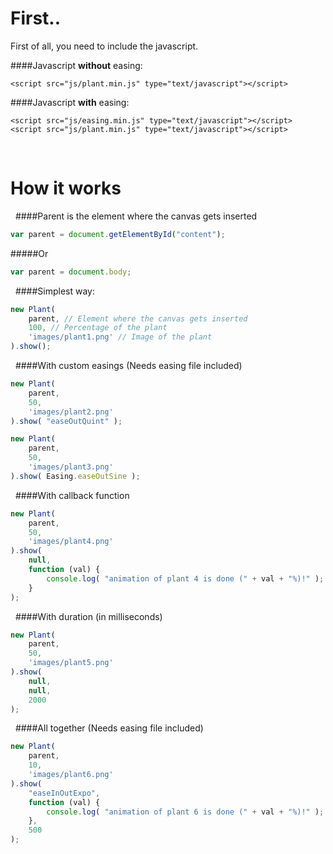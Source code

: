 # First..

First of all, you need to include the javascript.

####Javascript **without** easing:
```
<script src="js/plant.min.js" type="text/javascript"></script>
```
####Javascript **with** easing:
```
<script src="js/easing.min.js" type="text/javascript"></script>
<script src="js/plant.min.js" type="text/javascript"></script>
```
&nbsp;
&nbsp;
# How it works
&nbsp;
####Parent is the element where the canvas gets inserted
```javascript
var parent = document.getElementById("content");
```
#####Or
```javascript
var parent = document.body;
```
&nbsp;
####Simplest way:
```javascript
new Plant(
    parent, // Element where the canvas gets inserted
    100, // Percentage of the plant
    'images/plant1.png' // Image of the plant
).show();
```
&nbsp;
####With custom easings (Needs easing file included)
```javascript
new Plant(
    parent, 
    50, 
    'images/plant2.png'
).show( "easeOutQuint" );
```

```javascript
new Plant(
    parent, 
    50, 
    'images/plant3.png'
).show( Easing.easeOutSine );
```
&nbsp;
####With callback function
```javascript
new Plant(
    parent, 
    50, 
    'images/plant4.png'
).show( 
    null, 
    function (val) {
        console.log( "animation of plant 4 is done (" + val + "%)!" );
    }
);
```
&nbsp;
####With duration (in milliseconds)
```javascript
new Plant(
    parent, 
    50, 
    'images/plant5.png'
).show( 
    null, 
    null, 
    2000 
);
```
&nbsp;
####All together (Needs easing file included)
```javascript
new Plant(
    parent, 
    10, 
    'images/plant6.png'
).show( 
    "easeInOutExpo", 
    function (val) {
        console.log( "animation of plant 6 is done (" + val + "%)!" );
    }, 
    500 
);
```
